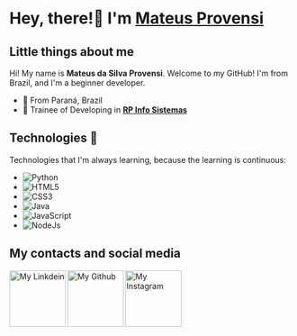 # Hey, there!👋 I'm [Mateus Provensi](https://github.com/MateusProvensi)

## Little things about me
Hi! My name is **Mateus da Silva Provensi**. Welcome to my GitHub! I'm from Brazil, and I'm a beginner developer. 
- 📌 From Paraná, Brazil
- 💼 Trainee of Developing in **[RP Info Sistemas](https://www.rpinfo.com.br/)**

## Technologies 🚀
Technologies that I'm always learning, because the learning is continuous:
- ![Python](https://img.shields.io/badge/Python-3776AB?style=flat-square&logo=Python&logoColor=white)
- ![HTML5](https://img.shields.io/badge/HTML5-E34F26?style=flat-square&logo=HTML5&logoColor=white)
- ![CSS3](https://img.shields.io/badge/CSS3-1572B6?style=flat-square&logo=CSS3&logoColor=white)
- ![Java](https://img.shields.io/badge/Java-013243?style=flat-square&logo=Java&logoColor=white)
- ![JavaScript](https://img.shields.io/badge/JavaScript-eac304?style=flat-square&logo=JavaScript&logoColor=black)
- ![NodeJs](https://img.shields.io/badge/NodeJs-6fa560?style=flat-square&logo=Node&logoColor=black)

## My contacts and social media
<a href="https://www.linkedin.com/in/mateus-da-silva-provensi-2704a51a3/" target="_blank">
  <img align="left" alt="My Linkdein" width="100px" src="https://img.shields.io/badge/Linkedin-0A66C2?style=for-the-badge&logo=Linkedin&logoColor=white" />
</a> 
<a href="https://github.com/MateusProvensi" target="_blank">
  <img align="left" alt="My Github" width="100px" src="https://img.shields.io/badge/Github-181717?style=for-the-badge&logo=Github&logoColor=white" />
</a> 
<a href="https://www.instagram.com/mateus_provensi/" target="_blank">
  <img align="left" alt="My Instagram" width="100px" src="https://img.shields.io/badge/Instagram-E4405F?style=for-the-badge&logo=instagram&logoColor=white" />
</a>
